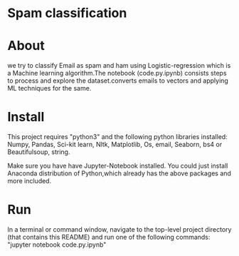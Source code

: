 # Spam classification
# About
we try to classify Email as spam and ham using Logistic-regression which is a Machine learning algorithm.The notebook (code.py.ipynb) consists steps to process and explore the dataset.converts emails to vectors and applying ML techniques for the same.
# Install 
This project requires "python3" and the following python libraries installed:
Numpy,
Pandas,
Sci-kit learn,
Nltk,
Matplotlib,
Os,
email,
Seaborn,
bs4 or Beautifulsoup,
string.

Make sure you have have Jupyter-Notebook installed.
You could just install Anaconda distribution of Python,which already has the above packages and more included.

# Run
In a terminal or command window, navigate to the top-level project directory (that contains this README) and run one of the following commands:
"jupyter notebook code.py.ipynb"

